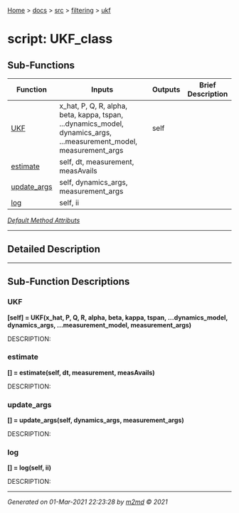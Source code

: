 [Home](../../../index.md) > [docs](../../../docs_index.md) > [src](../../src_index.md) > [filtering](../filtering_index.md) > [ukf](ukf_index.md)  


# script: UKF_class



## Sub-Functions

| Function | Inputs | Outputs | Brief Description |
| -------- | ------ | ------- | ----------------- |
| [UKF](#ukf) | x_hat, P, Q, R, alpha, beta, kappa, tspan, ...dynamics_model, dynamics_args, ...measurement_model, measurement_args | self |  |
| [estimate](#estimate) | self,  dt,  measurement,  measAvails |  |  |
| [update_args](#update_args) | self, dynamics_args, measurement_args |  |  |
| [log](#log) | self, ii |  |  |


[*Default Method Attributs*](https://www.mathworks.com/help/matlab/matlab_oop/method-attributes.html)

 ***

## Detailed Description



 ***

## Sub-Function Descriptions

### UKF

**[self] = UKF(x_hat, P, Q, R, alpha, beta, kappa, tspan, ...dynamics_model, dynamics_args, ...measurement_model, measurement_args)**

DESCRIPTION: 
### estimate

**[] = estimate(self,  dt,  measurement,  measAvails)**

DESCRIPTION: 
### update_args

**[] = update_args(self, dynamics_args, measurement_args)**

DESCRIPTION: 
### log

**[] = log(self, ii)**

DESCRIPTION: 



***

*Generated on 01-Mar-2021 22:23:28 by [m2md](https://github.com/crgnam-research/m2md) © 2021*